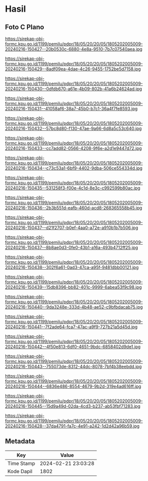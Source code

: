 # Hasil

## Foto C Plano

https://sirekap-obj-formc.kpu.go.id/1199/pemilu/pdpr/18/05/20/20/05/1805202005009-20240216-150427--20b0530c-6880-4e8a-9510-7b7c07540aea.jpg

https://sirekap-obj-formc.kpu.go.id/1199/pemilu/pdpr/18/05/20/20/05/1805202005009-20240216-150429--8adf09ea-4dae-4c26-9455-1752be5d7158.jpg

https://sirekap-obj-formc.kpu.go.id/1199/pemilu/pdpr/18/05/20/20/05/1805202005009-20240216-150430--0dfdb670-a61e-4b09-802b-41a6b24624ad.jpg

https://sirekap-obj-formc.kpu.go.id/1199/pemilu/pdpr/18/05/20/20/05/1805202005009-20240216-150431--41058af6-38a7-45b0-b7c1-36a4f7fe8593.jpg

https://sirekap-obj-formc.kpu.go.id/1199/pemilu/pdpr/18/05/20/20/05/1805202005009-20240216-150432--57bc8d80-f130-47ae-9a66-6d8a5c53c640.jpg

https://sirekap-obj-formc.kpu.go.id/1199/pemilu/pdpr/18/05/20/20/05/1805202005009-20240216-150433--cc7add82-0566-4208-9f6e-a2d1e9447d72.jpg

https://sirekap-obj-formc.kpu.go.id/1199/pemilu/pdpr/18/05/20/20/05/1805202005009-20240216-150434--c73c53a1-6bf9-4402-9dba-506ce554334d.jpg

https://sirekap-obj-formc.kpu.go.id/1199/pemilu/pdpr/18/05/20/20/05/1805202005009-20240216-150435--531258f3-f00e-4c1d-8e3c-c992599b80ac.jpg

https://sirekap-obj-formc.kpu.go.id/1199/pemilu/pdpr/18/05/20/20/05/1805202005009-20240216-150436--2b3b551d-eafb-460d-acd8-268365558b45.jpg

https://sirekap-obj-formc.kpu.go.id/1199/pemilu/pdpr/18/05/20/20/05/1805202005009-20240216-150437--d21f2707-b0ef-4aa0-a72e-a910b1b7b506.jpg

https://sirekap-obj-formc.kpu.go.id/1199/pemilu/pdpr/18/05/20/20/05/1805202005009-20240216-150437--8b8ae0d3-0fe0-43b1-a16a-493b4712ff25.jpg

https://sirekap-obj-formc.kpu.go.id/1199/pemilu/pdpr/18/05/20/20/05/1805202005009-20240216-150438--302f6a61-0ad3-47ca-a95f-9481dbb00121.jpg

https://sirekap-obj-formc.kpu.go.id/1199/pemilu/pdpr/18/05/20/20/05/1805202005009-20240216-150439--15db8396-bb82-401c-9999-6abea53f9c98.jpg

https://sirekap-obj-formc.kpu.go.id/1199/pemilu/pdpr/18/05/20/20/05/1805202005009-20240216-150440--9da3248e-333d-4b48-ae52-c9bfbdacab75.jpg

https://sirekap-obj-formc.kpu.go.id/1199/pemilu/pdpr/18/05/20/20/05/1805202005009-20240216-150441--7f2ade64-fca7-47ac-a9f9-727b21a5d45d.jpg

https://sirekap-obj-formc.kpu.go.id/1199/pemilu/pdpr/18/05/20/20/05/1805202005009-20240216-150442--4f50e813-6df0-4651-9bdc-6858402d9de1.jpg

https://sirekap-obj-formc.kpu.go.id/1199/pemilu/pdpr/18/05/20/20/05/1805202005009-20240216-150443--755073de-8312-44dc-8078-7bf4b38eebdd.jpg

https://sirekap-obj-formc.kpu.go.id/1199/pemilu/pdpr/18/05/20/20/05/1805202005009-20240216-150444--6836e486-8554-4679-9b2d-319e4ad616ff.jpg

https://sirekap-obj-formc.kpu.go.id/1199/pemilu/pdpr/18/05/20/20/05/1805202005009-20240216-150445--15d9a49d-02da-4cd3-b237-ab53fbf71283.jpg

https://sirekap-obj-formc.kpu.go.id/1199/pemilu/pdpr/18/05/20/20/05/1805202005009-20240216-150428--37da4791-fa7c-4e91-a242-1d2d42a96b59.jpg


## Metadata

| Key        | Value               |
| ---------- | ------------------- |
| Time Stamp | 2024-02-21 23:03:28 |
| Kode Dapil | 1802                |



